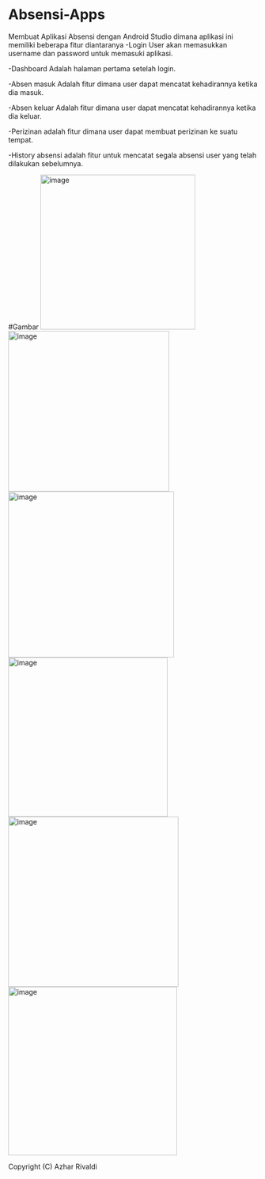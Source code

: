 # Absensi-Apps
Membuat Aplikasi Absensi dengan Android Studio dimana aplikasi ini memiliki beberapa fitur diantaranya
-Login
User akan memasukkan username dan password untuk memasuki aplikasi.

-Dashboard
Adalah halaman pertama setelah login.

-Absen masuk
Adalah fitur dimana user dapat mencatat kehadirannya ketika dia masuk.

-Absen keluar
Adalah fitur dimana user dapat mencatat kehadirannya ketika dia keluar.

-Perizinan
adalah fitur dimana user dapat membuat perizinan ke suatu tempat.

-History absensi
adalah fitur untuk mencatat segala absensi user yang telah dilakukan sebelumnya.


#Gambar
<img width="313" alt="image" src="https://github.com/Reifqi/Android-Absen/assets/90368576/54c2d524-4f9c-4afa-9433-7fd32d19c1ec">
<img width="325" alt="image" src="https://github.com/Reifqi/Android-Absen/assets/90368576/c9d892c7-d80d-4eb3-82ef-7bceb55c5fe7">
<img width="335" alt="image" src="https://github.com/Reifqi/Android-Absen/assets/90368576/be0f5146-de40-48d4-8fcd-fe61371c8b4f">
<img width="322" alt="image" src="https://github.com/Reifqi/Android-Absen/assets/90368576/2591e06b-8990-4b61-ab43-d05967428467">
<img width="344" alt="image" src="https://github.com/Reifqi/Android-Absen/assets/90368576/a3a0d290-8bd0-4bc1-ab5c-221eb2f84274">
<img width="341" alt="image" src="https://github.com/Reifqi/Android-Absen/assets/90368576/0690094e-fee7-4f99-8b32-4677fb057bd3">

Copyright (C) Azhar Rivaldi

